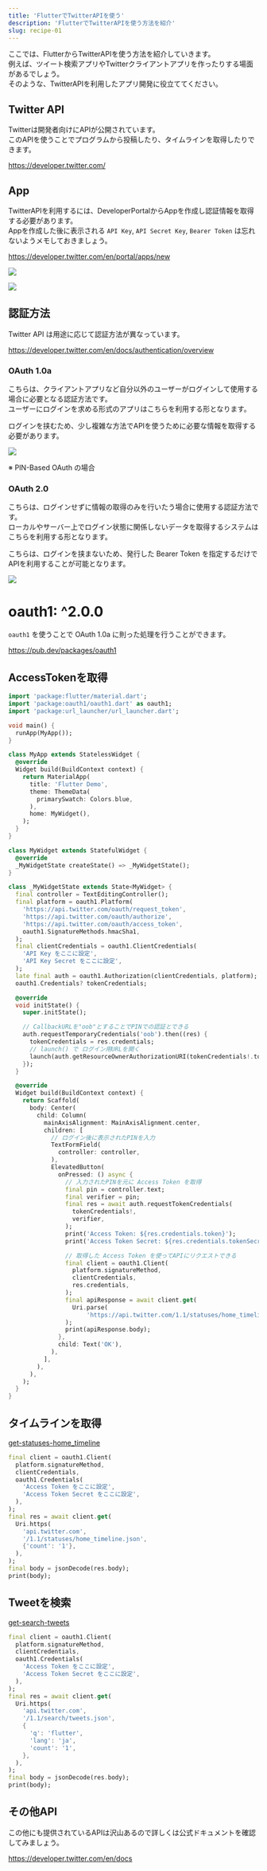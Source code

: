 ```yaml
---
title: 'FlutterでTwitterAPIを使う'
description: 'FlutterでTwitterAPIを使う方法を紹介'
slug: recipe-01
---
```


ここでは、FlutterからTwitterAPIを使う方法を紹介していきます。  
例えば、ツイート検索アプリやTwitterクライアントアプリを作ったりする場面があるでしょう。  
そのような、TwitterAPIを利用したアプリ開発に役立ててください。

## Twitter API

Twitterは開発者向けにAPIが公開されています。  
このAPIを使うことでプログラムから投稿したり、タイムラインを取得したりできます。

https://developer.twitter.com/


## App

TwitterAPIを利用するには、DeveloperPortalからAppを作成し認証情報を取得する必要があります。  
Appを作成した後に表示される `API Key`, `API Secret Key`, `Bearer Token` は忘れないようメモしておきましょう。

https://developer.twitter.com/en/portal/apps/new

![](/images/recipe/twitter-app-1.png)

![](/images/recipe/twitter-app-2.png)


## 認証方法

Twitter API は用途に応じて認証方法が異なっています。

https://developer.twitter.com/en/docs/authentication/overview

### OAuth 1.0a

こちらは、クライアントアプリなど自分以外のユーザーがログインして使用する場合に必要となる認証方法です。  
ユーザーにログインを求める形式のアプリはこちらを利用する形となります。

ログインを挟むため、少し複雑な方法でAPIを使うために必要な情報を取得する必要があります。

![](/images/recipe/twitter-oauth1.png)

※ PIN-Based OAuth の場合


### OAuth 2.0

こちらは、ログインせずに情報の取得のみを行いたう場合に使用する認証方法です。  
ローカルやサーバー上でログイン状態に関係しないデータを取得するシステムはこちらを利用する形となります。

こちらは、ログインを挟まないため、発行した Bearer Token を指定するだけでAPIを利用することが可能となります。

![](/images/recipe/twitter-oauth2.png)


# oauth1: ^2.0.0

`oauth1` を使うことで OAuth 1.0a に則った処理を行うことができます。

https://pub.dev/packages/oauth1

## AccessTokenを取得

```dart
import 'package:flutter/material.dart';
import 'package:oauth1/oauth1.dart' as oauth1;
import 'package:url_launcher/url_launcher.dart';

void main() {
  runApp(MyApp());
}

class MyApp extends StatelessWidget {
  @override
  Widget build(BuildContext context) {
    return MaterialApp(
      title: 'Flutter Demo',
      theme: ThemeData(
        primarySwatch: Colors.blue,
      ),
      home: MyWidget(),
    );
  }
}

class MyWidget extends StatefulWidget {
  @override
  _MyWidgetState createState() => _MyWidgetState();
}

class _MyWidgetState extends State<MyWidget> {
  final controller = TextEditingController();
  final platform = oauth1.Platform(
    'https://api.twitter.com/oauth/request_token',
    'https://api.twitter.com/oauth/authorize',
    'https://api.twitter.com/oauth/access_token',
    oauth1.SignatureMethods.hmacSha1,
  );
  final clientCredentials = oauth1.ClientCredentials(
    'API Key をここに設定',
    'API Key Secret をここに設定',
  );
  late final auth = oauth1.Authorization(clientCredentials, platform);
  oauth1.Credentials? tokenCredentials;

  @override
  void initState() {
    super.initState();

    // CallbackURLを"oob"とすることでPINでの認証とできる
    auth.requestTemporaryCredentials('oob').then((res) {
      tokenCredentials = res.credentials;
      // launch() で ログイン用URLを開く
      launch(auth.getResourceOwnerAuthorizationURI(tokenCredentials!.token));
    });
  }

  @override
  Widget build(BuildContext context) {
    return Scaffold(
      body: Center(
        child: Column(
          mainAxisAlignment: MainAxisAlignment.center,
          children: [
            // ログイン後に表示されたPINを入力
            TextFormField(
              controller: controller,
            ),
            ElevatedButton(
              onPressed: () async {
                // 入力されたPINを元に Access Token を取得
                final pin = controller.text;
                final verifier = pin;
                final res = await auth.requestTokenCredentials(
                  tokenCredentials!,
                  verifier,
                );
                print('Access Token: ${res.credentials.token}');
                print('Access Token Secret: ${res.credentials.tokenSecret}');

                // 取得した Access Token を使ってAPIにリクエストできる
                final client = oauth1.Client(
                  platform.signatureMethod,
                  clientCredentials,
                  res.credentials,
                );
                final apiResponse = await client.get(
                  Uri.parse(
                      'https://api.twitter.com/1.1/statuses/home_timeline.json?count=1'),
                );
                print(apiResponse.body);
              },
              child: Text('OK'),
            ),
          ],
        ),
      ),
    );
  }
}
```

## タイムラインを取得

[get-statuses-home_timeline](https://developer.twitter.com/en/docs/twitter-api/v1/tweets/timelines/api-reference/get-statuses-home_timeline)

```dart
final client = oauth1.Client(
  platform.signatureMethod,
  clientCredentials,
  oauth1.Credentials(
    'Access Token をここに設定',
    'Access Token Secret をここに設定',
  ),
);
final res = await client.get(
  Uri.https(
    'api.twitter.com',
    '/1.1/statuses/home_timeline.json',
    {'count': '1'},
  ),
);
final body = jsonDecode(res.body);
print(body);
```


## Tweetを検索

[get-search-tweets](https://developer.twitter.com/en/docs/twitter-api/v1/tweets/search/api-reference/get-search-tweets)

```dart
final client = oauth1.Client(
  platform.signatureMethod,
  clientCredentials,
  oauth1.Credentials(
    'Access Token をここに設定',
    'Access Token Secret をここに設定',
  ),
);
final res = await client.get(
  Uri.https(
    'api.twitter.com',
    '/1.1/search/tweets.json',
    {
      'q': 'flutter',
      'lang': 'ja',
      'count': '1',
    },
  ),
);
final body = jsonDecode(res.body);
print(body);
```

## その他API

この他にも提供されているAPIは沢山あるので詳しくは公式ドキュメントを確認してみましょう。

https://developer.twitter.com/en/docs
